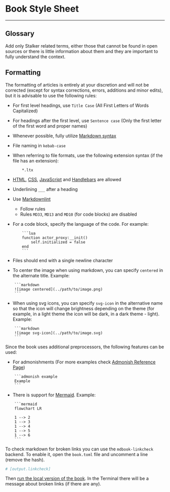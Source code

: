 # Book Style Sheet

___

## Glossary

Add only Stalker related terms, either those that cannot be found in open sources or there is little information about them and they are important to fully understand the context.

## Formatting

The formatting of articles is entirely at your discretion and will not be corrected (except for syntax corrections, errors, additions and minor edits), but it is advisable to use the following rules:

- For first level headings, use `Title Case` (All First Letters of Words Capitalized)
- For headings after the first level, use `Sentence case` (Only the first letter of the first word and proper names)
- Whenever possible, fully utilize [Markdown syntax](https://rust-lang.github.io/mdBook/format/markdown.html)
- File naming in `kebab-case`
- When referring to file formats, use the following extension syntax (if the file has an extension):

    ```admonish example
        *.ltx
    ```

- [HTML](https://en.wikipedia.org/wiki/HTML), [CSS](https://en.wikipedia.org/wiki/CSS), [JavaScript](https://en.wikipedia.org/wiki/JavaScript) and [Handlebars](https://handlebarsjs.com/) are allowed
- Underlining `___` after a heading
- Use [Markdownlint](https://marketplace.visualstudio.com/items?itemName=DavidAnson.vscode-markdownlint)
  - Follow rules
  - Rules `MD33`, `MD13` and `MD10` (for code blocks) are disabled
- For a code block, specify the language of the code. For example:

    ```admonish example
        ```lua
        function actor_proxy:__init()
	        self.initialized = false
        end
        ```
    ```

- Files should end with a single newline character

- To center the image when using markdown, you can specify `centered` in the alternate title. Example:

```admonish example
    ```markdown
    ![image centered](../path/to/image.png)
    ```
```

- When using svg icons, you can specify `svg-icon` in the alternative name so that the icon will change brightness depending on the theme (for example, in a light theme the icon will be dark, in a dark theme - light). Example:

```admonish example
    ```markdown
    ![image svg-icon](../path/to/image.svg)
    ```
```

Since the book uses additional preprocessors, the following features can be used:

- For admonishments (For more examples check [Admonish Reference Page](https://tommilligan.github.io/mdbook-admonish/reference.html))

```admonish example
    ```admonish example
    Example
    ```
```

- There is support for [Mermaid](https://mermaid.js.org/). Example:

```admonish example
    ```mermaid
    flowchart LR

    1 --> 2
    1 --> 3
    1 --> 4
    1 --> 5
    1 --> 6
    ```
```

To check markdown for broken links you can use the `mdbook-linkcheck` backend. To enable it, open the `book.toml` file and uncomment a line (remove the hash).

```toml
# [output.linkcheck]
```

Then [run the local version of the book](contributing.md#running-local-copy). In the Terminal there will be a message about broken links (if there are any).
